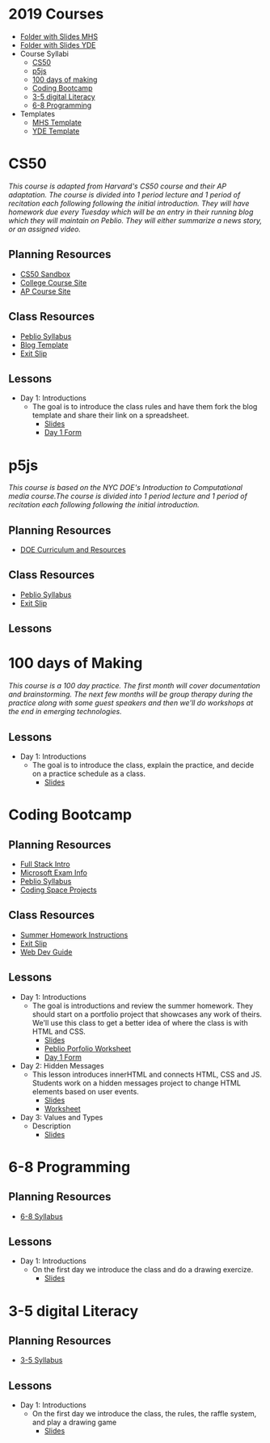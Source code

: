# 2019 Courses
  - [Folder with Slides MHS](https://drive.google.com/drive/u/0/folders/1yIm1snxDvqOq_VqadOcOrGsVQ_WFjmmp)
  - [Folder with Slides YDE](https://drive.google.com/drive/u/0/folders/1u9VU0qjnDtjR9PAs6riXZgXiSeFqxyJw)
  - Course Syllabi 
    - [CS50](https://demo.peblio.co/pebl/AtBVHuBM1)
    - [p5js](https://demo.peblio.co/pebl/qBk6oSpzj)
    - [100 days of making](https://demo.peblio.co/pebl/88jajNaYo)
    - [Coding Bootcamp](https://demo.peblio.co/pebl/TEG8ct8r2)
    - [3-5 digital Literacy](https://demo.peblio.co/pebl/wV526TTlN)
    - [6-8 Programming ](https://demo.peblio.co/pebl/KYM_uykbi)
  - Templates 
    - [MHS Template](https://docs.google.com/presentation/d/1S4d3EDc4xTZltpvJcffrKyrZHIbfineUzkJe0DyTpX4/edit?usp=sharing)
    - [YDE Template](https://docs.google.com/presentation/d/1z4IR6Flcs1M3oN2CfNcyDS67K8lfQG7_7cxmCFIOY2Y/edit#slide=id.g5533832dec_0_0)


# CS50
_This course is adapted from Harvard's CS50 course and their AP adaptation. The course is divided into 1 period lecture and 1 period of recitation each following following the initial introduction. They will have homework due every Tuesday which will be an entry in their running blog which they will maintain on Peblio. They will either summarize a news story, or an assigned video._
## Planning Resources
- [CS50 Sandbox](https://sandbox.cs50.io/)
- [College Course Site](https://ap.cs50.school/curriculum/)
- [AP Course Site](https://teachcsnyc.github.io/cs50/)

## Class Resources
- [Peblio Syllabus](https://demo.peblio.co/pebl/AtBVHuBM1)
- [Blog Template](https://demo.peblio.co/pebl/QQmf5gyac)
- [Exit Slip](https://forms.gle/4bseTk6XJSNDhes18)

## Lessons
- Day 1: Introductions 
  - The goal is to introduce the class rules and have them fork the blog template and share their link on a spreadsheet. 
    - [Slides](https://docs.google.com/presentation/d/1_h0777M8mrapPS21-p_ohUhfWJv6nvmSLyEODc9-f4E/edit?usp=sharing)
    - [Day 1 Form](https://forms.gle/7vXnNBjWSi4QiFhs9)
  
# p5js
_This course is based on the NYC DOE's Introduction to Computational media course.The course is divided into 1 period lecture and 1 period of recitation each following following the initial introduction._
## Planning Resources
- [DOE Curriculum and Resources](https://github.com/peblio/p5js)
## Class Resources
- [Peblio Syllabus](https://demo.peblio.co/pebl/qBk6oSpzj)
- [Exit Slip](https://forms.gle/4bseTk6XJSNDhes18)
## Lessons



# 100 days of Making 
_This course is a 100 day practice. The first month will cover documentation and brainstorming. The next few months will be group therapy during the practice along with some guest speakers and then we'll do workshops at the end in emerging technologies._
## Lessons
- Day 1: Introductions
  - The goal is to introduce the class, explain the practice, and decide on a practice schedule as a class. 
    - [Slides](https://docs.google.com/presentation/d/19gp3HaZzjO6XSUZ_4ezt0hfW3gPemWop7nHYeWiG_UA/edit?usp=sharing)

# Coding Bootcamp 
## Planning Resources
- [Full Stack Intro](https://learn.fullstackacademy.com/workshop)
- [Microsoft Exam Info](https://www.microsoft.com/en-us/learning/exam-98-382.aspx)
- [Peblio Syllabus](https://demo.peblio.co/pebl/TEG8ct8r2)
- [Coding Space Projects](https://coding.space/web/)

    
## Class Resources
- [Summer Homework Instructions](https://drive.google.com/open?id=1coS9EIGSGqqoGERiFgser3m6INVqC339&authuser=2)
- [Exit Slip](https://forms.gle/4bseTk6XJSNDhes18)
- [Web Dev Guide](https://demo.peblio.co/pebl/AS8oXD8AE)

## Lessons
- Day 1: Introductions
  - The goal is introductions and review the summer homework. They should start on a portfolio project that showcases any work of theirs. We'll use this class to get a better idea of where the class is with HTML and CSS. 
    - [Slides](https://docs.google.com/presentation/d/11q_wBOs9L_yfP9gNFeYqRBZRVfD3plMQm43eJA-xFrU/edit?usp=sharing)
    - [Peblio Porfolio Worksheet](https://demo.peblio.co/pebl/41pnMKdAz)
    - [Day 1 Form](https://forms.gle/pxEWGZJuMCBQQMxb7)
- Day 2: Hidden Messages
  - This lesson introduces innerHTML and connects HTML, CSS and JS. Students work on a hidden messages project to change HTML elements based on user events. 
    - [Slides](https://docs.google.com/presentation/d/1OaNthFg7w6kmubYPeQXJxZsLGKe0pDno9f-NxDH0Qeo/edit?usp=sharing)
    - [Worksheet](https://demo.peblio.co/pebl/GWxyJbsfS)
- Day 3: Values and Types 
  - Description
    - [Slides](https://docs.google.com/presentation/d/1pdFJ6dzjCPPmu3cWGhdl9yiJeacEnBsc8Ffvc_o_TMg/edit#slide=id.p)
 
# 6-8 Programming
## Planning Resources
- [6-8 Syllabus](https://demo.peblio.co/pebl/KYM_uykbi)

## Lessons
  - Day 1: Introductions
    - On the first day we introduce the class and do a drawing exercize. 
      - [Slides](https://docs.google.com/presentation/d/1f3hd2Q8S7Qov_tPI8-dYqOozl1FBw8mHlBRciLvY1yU/edit?usp=sharing)

# 3-5 digital Literacy
## Planning Resources
- [3-5 Syllabus](https://demo.peblio.co/pebl/wV526TTlN)

## Lessons
  - Day 1: Introductions
    - On the first day we introduce the class, the rules, the raffle system, and play a drawing game
      - [Slides](https://docs.google.com/presentation/d/13dtwujIPj3cJSgfhSGgEWPCQy7KMBJnPA9nQaRe_HbM/edit?usp=sharing)
